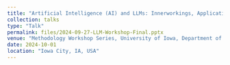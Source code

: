 ```yaml
---
title: "Artificial Intelligence (AI) and LLMs: Innerworkings, Applications and Ethics"
collection: talks
type: "Talk"
permalink: files/2024-09-27-LLM-Workshop-Final.pptx
venue: "Methodology Workshop Series, University of Iowa, Department of Political Science"
date: 2024-10-01
location: "Iowa City, IA, USA"
---
```


